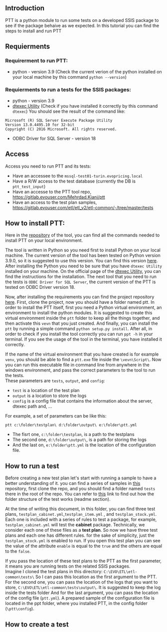 
## Introduction
PTT is a python module to run some tests on a developed SSIS package to see if the package behaive as we expected.
In this tutorial you can find the steps to install and run PTT

## Requierments
### Requirerment to run PTT:
- python - version 3.9 (Check the current verion of the python installed on your local machine by this command `python --version`)

### Requierments to run a tests for the SSIS packages:
- python - version 3.9
- [dtexec Utility](https://learn.microsoft.com/en-us/sql/integration-services/packages/dtexec-utility?view=sql-server-ver16) (Check if you have installed it correctly by this command `dtexec`)
You should see the result of the command like:
```
Microsoft (R) SQL Server Execute Package Utility
Version 13.0.4495.10 for 32-bit
Copyright (C) 2016 Microsoft. All rights reserved.
```
- ODBC Driver for SQL Server - version 18

## Access
Access you need to run PTT and its tests:

- Have an accessee to the `mssql-test01-turin.evopricing.local`
- Have a R/W access to the test database (currently the DB is `ptt_test_input`)
- Have an accesse to the PTT tool repo, https://gitlab.evouser.com/Mehrdad.Kiani/ptt
- Have an access to the test plan samples, https://gitlab.evouser.com/etl/etl_v2/etl-common/-/tree/master/tests


## How to install PTT:
Here in the [repository](https://gitlab.evouser.com/Mehrdad.Kiani/ptt) of the tool, you can find all the commands needed to install PTT on your local environment.

The tool is written in Python so you need first to install Python on your local machine. The current version of the tool has been tested on Python version 3.9.0, so it is suggested to use this version. You can find this version [here](https://www.python.org/downloads/release/python-390/). After installing the Python you need to be sure that you have `dtexec Utility` installed on your machine. On the official page of the [dtexec Utility](https://learn.microsoft.com/en-us/sql/integration-services/packages/dtexec-utility?view=sql-server-ver16), you can find the instructions for the installation. The next tool that you need to run the tests is `ODBC Driver for SQL Server`, the current version of the PTT is tested on ODBC Driver version 18.

Now, after installing the requirements you can find the project repository [here](https://gitlab.evouser.com/Mehrdad.Kiani/ptt). First, clone the project, now you should have a folder named ptt.
In order to install the PTT itself, first you need a Python virtual environment, an environment to install the python modules.
It is suggested to create this virtual environment inside the `ptt` folder to keep all the things together, and then activate this `vevn` that you just created.
And finally, you can install the `ptt` by running a simple command `python setup.py install`.
After all, in order to check if you install the tool correctly you can run `ppt -h` in your terminal. If you see the usage of the tool in the terminal, you have installed it correctly.

If the name of the virtual environment that you have created is for example `venv`, you should be able to find a `ptt.exe` file inside the `\vevn\Script\`.
Now you can run this executable file in command line from anywhere in the windows environment, and pass the correct parameters to the tool to run the tests.  
These parameters are `tests`, `output`, and `config`:
- `test` is a location of the test plan 
- `output` is a location to store the logs
- `config` is a config file that contains the information about the server, dtexec path and, ...  

For example, a set of parameters can be like this:  
```
ptt c:\folder\testplan\ d:\folder\output\ e:\folder\ptt.yml
```
- The fisrt one, `c:\folder\testplan`, is a path to the testplans
- The second one, `d:\folder\output\`, is a path for storing the logs
- And the last on, `e:\folder\ptt.yml` is the location of the configuration file.


## How to run a test
Before creating a new test plan let's start with running a sample to have a better understanding of it.
you can find a series of samples in [this](https://gitlab.evouser.com/etl/etl_v2/etl-common) repository, first clone the repo, and you should find a folder named `tests` there in the root of the repo. You can refer to [this](https://gitlab.evouser.com/etl/etl_v2/etl-common/-/tree/master/tests) link to find out how the folder structure of the test works (readme section).  

At the time of writing this document, in this folder, you can find three test plans, `testplan_cabinet.yml`,`testplan_item.yml` , and `testplan_stock.yml`.
Each one is included with a series of rules to test a package, for example, `testplan_cabinet.yml` will test the **cabinet** package. Technically, we consider each one of these files as a **test plan**. So now we have three test plans and each one has different rules. for the sake of simplicity, just the `testplan_stock.yml` is enabled to run. If you open this test plan you can see the value of the attribute `enable` is equal to the `true` and the others are equal to the `false`.

If you pass the location of these test plans to the PTT as the first parameter, it means you are running tests on the related SSIS packages.  
Imagine I cloned the test plans in this directory: `C:\EVO\ETL\etl-common\tests\`
So I can pass this location as the first argument to the PTT.
For the second one, you can pass the location of the logs that you want to store, `C:\EVO\ETL\etl-common\tests\output\`.
It is suggested to keep the log inside the tests folder
And for the last argument, you can pass the location of the config file (`ptt.yml`).
A prepared sample of the configuration file is located in the ppt folder, where you installed PTT, in the config folder (`\ptt\config`).


## How to create a test

